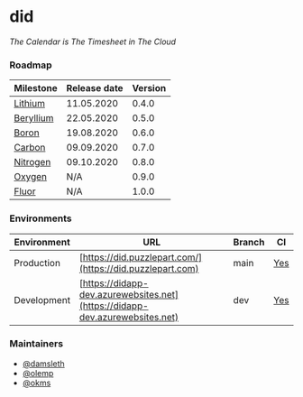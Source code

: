 # did

_The Calendar is The Timesheet in The Cloud_  

### Roadmap

| Milestone                                                     | Release date  |  Version
|---------------------------------------------------------------|------------------------------------------------------------------------------------|-----------------|
| [Lithium](https://github.com/Puzzlepart/did365/milestone/3)   | 11.05.2020    |0.4.0
| [Beryllium](https://github.com/Puzzlepart/did365/milestone/4) | 22.05.2020 |  0.5.0
| [Boron](https://github.com/Puzzlepart/did365/milestone/5) | 19.08.2020 | 0.6.0
| [Carbon](https://github.com/Puzzlepart/did365/milestone/6) | 09.09.2020 | 0.7.0
| [Nitrogen](https://github.com/Puzzlepart/did365/milestone/7) | 09.10.2020 | 0.8.0
| [Oxygen](https://github.com/Puzzlepart/did365/milestone/8) | N/A | 0.9.0
| [Fluor](https://github.com/Puzzlepart/did365/milestone/9) | N/A | 1.0.0

### Environments

| Environment | URL                                                          | Branch | CI                                                           |
| ----------- | ------------------------------------------------------------ | ------ | ------------------------------------------------------------ |
| Production  | [https://did.puzzlepart.com/](https://did.puzzlepart.com)    | main | [Yes](https://portal.azure.com/#@puzzlepart.com/resource/subscriptions/b5e5e285-a57a-4593-a2ef-221dc037ac9f/resourceGroups/pzl-did/providers/Microsoft.Web/sites/didapp/vstscd) |
| Development | [https://didapp-dev.azurewebsites.net](https://didapp-dev.azurewebsites.net) | dev    | [Yes](https://portal.azure.com/#@puzzlepart.com/resource/subscriptions/b5e5e285-a57a-4593-a2ef-221dc037ac9f/resourceGroups/pzl-did/providers/Microsoft.Web/sites/didapp/slots/dev/vstscd) |

### Maintainers

- [@damsleth](https://github.com/damsleth)
- [@olemp](https://github.com/olemp)
- [@okms](https://github.com/okms) 
